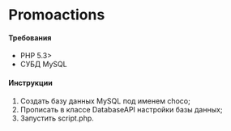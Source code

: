 # Promoactions
<h4>Требования</h4>
<ul>
  <li>PHP 5.3></li>
  <li>СУБД MySQL</li>
</ul>
<h4>Инструкции</h4>
<ol>
  <li>Создать базу данных MySQL под именем choco;</li>
  <li>Прописать в классе DatabaseAPI настройки базы данных;</li>
  <li>Запустить script.php.</li>
</ol>

